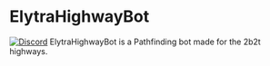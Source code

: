 # ElytraHighwayBot
[![Discord](https://img.shields.io/discord/463752820026376202.svg?label=&logo=discord&logoColor=ffffff&color=7389D8&labelColor=6A7EC2)](https://discord.gg/QTPWRrV)
ElytraHighwayBot is a Pathfinding bot made for the 2b2t highways.
